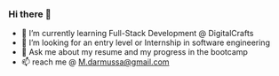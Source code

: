 ### Hi there 👋

- 🌱 I’m currently learning Full-Stack Development @ DigitalCrafts
- 👯 I’m looking for an entry level or Internship in software engineering
- 💬 Ask me about my resume and my progress in the bootcamp
- 📫 reach me @ M.darmussa@gmail.com
